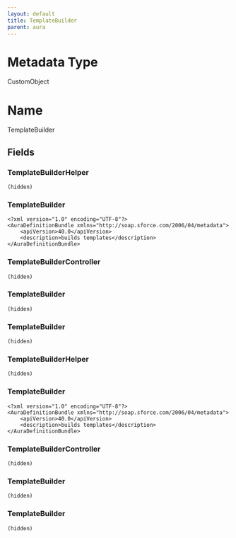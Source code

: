 ```yaml
---
layout: default
title: TemplateBuilder
parent: aura
---
```

# Metadata Type
CustomObject

# Name
TemplateBuilder
## Fields
### TemplateBuilderHelper

```
(hidden)
```
### TemplateBuilder

```
<?xml version="1.0" encoding="UTF-8"?>
<AuraDefinitionBundle xmlns="http://soap.sforce.com/2006/04/metadata">
    <apiVersion>40.0</apiVersion>
    <description>builds templates</description>
</AuraDefinitionBundle>
```
### TemplateBuilderController

```
(hidden)
```
### TemplateBuilder

```
(hidden)
```
### TemplateBuilder

```
(hidden)
```
### TemplateBuilderHelper

```
(hidden)
```
### TemplateBuilder

```
<?xml version="1.0" encoding="UTF-8"?>
<AuraDefinitionBundle xmlns="http://soap.sforce.com/2006/04/metadata">
    <apiVersion>40.0</apiVersion>
    <description>builds templates</description>
</AuraDefinitionBundle>
```
### TemplateBuilderController

```
(hidden)
```
### TemplateBuilder

```
(hidden)
```
### TemplateBuilder

```
(hidden)
```

